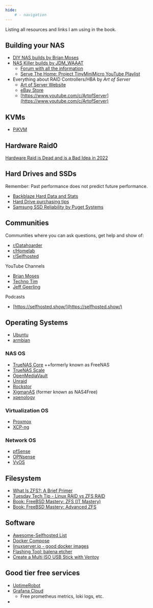 ```yaml
---
hide:
    # - navigation
---
```


Listing all resources and links I am using in the book.

## Building your NAS

- [DIY NAS builds by Brian Moses](https://blog.briancmoses.com/)
- [NAS Killer builds by JDM_WAAAT](https://serverbuilds.net/)
  - [Forum with all the information](https://forums.serverbuilds.net/)
  - [Serve The Home: Project TinyMiniMicro YouTube Playlist](https://www.youtube.com/watch?v=bx4_QCX_khU&list=PLC53fzn9608B-MT5KvuuHct5MiUDO8IF4)
- Everything about RAID Controllers/HBA by *Art of Server*
    - [Art of Server Website](https://www.artofserver.com/)
    - [eBay Store](https://www.ebay.com/str/theartofserver)
    - [https://www.youtube.com/c/ArtofServer](https://www.youtube.com/c/ArtofServer)

## KVMs

- [PiKVM](https://pikvm.org/)

## Hardware Raid0

[Hardware Raid is Dead and is a Bad Idea in 2022](https://www.youtube.com/watch?v=l55GfAwa8RI)

## Hard Drives and SSDs

Remember: Past performance does not predict future performance.

- [Backblaze Hard Data and Stats](https://www.backblaze.com/b2/hard-drive-test-data.html)
- [Hard Drive purchasing tips](https://www.youtube.com/watch?v=09PTfJWF7T8)
- [Samsung SSD Reliability by Puget Systems](https://www.pugetsystems.com/blog/2023/02/02/update-on-samsung-ssd-reliability/)


## Communities

Communities where you can ask questions, get help and show of:

- [r/Datahoarder](https://www.reddit.com/r/DataHoarder/)
- [r/Homelab](https://www.reddit.com/r/homelab/)
- [r/Selfhosted](https://www.reddit.com/r/selfhosted/)


YouTube Channels

- [Brian Moses](https://www.youtube.com/c/briancmoses)
- [Techno Tim](https://www.youtube.com/c/TechnoTim)
- [Jeff Geerling](https://www.youtube.com/c/JeffGeerling)

Podcasts

- [https://selfhosted.show/](https://selfhosted.show/)


## Operating Systems


- [Ubuntu](https://ubuntu.com/)
- [armbian](https://www.armbian.com/)

### NAS OS

- [TrueNAS Core](https://www.truenas.com/truenas-core/) ++formerly known as FreeNAS
- [TrueNAS Scale](https://www.truenas.com/truenas-core/)
- [OpenMediaVault](https://www.openmediavault.org/)
- [Unraid](https://unraid.net/)
- [Rockstor](https://rockstor.com/)
- [XigmanAS](https://xigmanas.com/xnaswp/) (former known as NAS4Free)
- [xpenology](https://xpenology.org/)

### Virtualization OS

- [Proxmox](https://www.proxmox.com/)
- [XCP-ng](https://xcp-ng.org/)

### Network OS

- [pfSense](https://www.pfsense.org/)
- [OPNsense](https://opnsense.org/)
- [VyOS](https://vyos.io/)

## Filesystem

- [What Is ZFS?: A Brief Primer](https://www.youtube.com/watch?v=lsFDp-W1Ks0)
- [Tuesday Tech Tip - Linux RAID vs ZFS RAID](https://www.youtube.com/watch?v=onpq6qOtsrY)
- [Book: FreeBSD Mastery: ZFS (IT Mastery)](https://www.amazon.de/FreeBSD-Mastery-ZFS-Book-English-ebook/dp/B00Y32OHNM/ref=sr_1_2?__mk_de_DE=%C3%85M%C3%85%C5%BD%C3%95%C3%91&crid=15MCUZQ6K5AXH&keywords=zfs&qid=1679866598&sprefix=zfs%2Caps%2C115&sr=8-2)
- [Book: FreeBSD Mastery: Advanced ZFS](https://www.amazon.de/FreeBSD-Mastery-Advanced-ZFS-Band/dp/164235001X/ref=sr_1_2?__mk_de_DE=%C3%85M%C3%85%C5%BD%C3%95%C3%91&crid=15MCUZQ6K5AXH&keywords=zfs&qid=1679866696&sprefix=zfs%2Caps%2C115&sr=8-2)

## Software

- [Awesome-Selfhosted List](https://github.com/awesome-selfhosted/awesome-selfhosted)
- [Docker Compose](https://docs.docker.com/compose/)
- [linuxserver.io - good docker images](https://www.linuxserver.io/)
- [Flashing Tool: balena etcher](https://www.balena.io/etcher/)
- [Create a Multi ISO USB Stick with Ventoy](https://www.ventoy.net/)

## Good tier free services

- [UptimeRobot](https://uptimerobot.com/)
- [Grafana Cloud](https://grafana.com/products/cloud/)
  - Free prometheus metrics, loki logs, etc.
- 